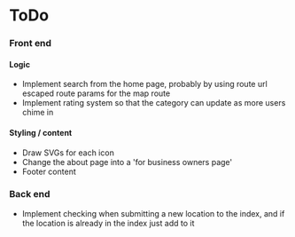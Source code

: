 # ToDo

### Front end

#### Logic

+ Implement search from the home page, probably by using route url escaped route params for the map route
+ Implement rating system so that the category can update as more users chime in


#### Styling / content

+ Draw SVGs for each icon
+ Change the about page into a 'for business owners page'
+ Footer content

### Back end

+ Implement checking when submitting a new location to the index, and if the location is already in the index
just add to it